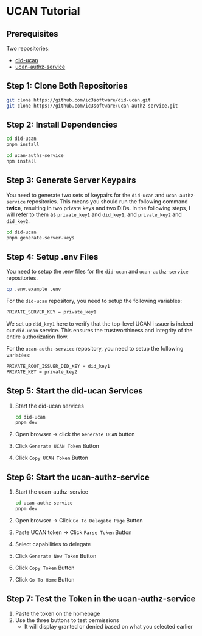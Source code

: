 # UCAN Tutorial

## Prerequisites

Two repositories:

- [did-ucan](https://github.com/ic3software/did-ucan)
- [ucan-authz-service](https://github.com/ic3software/ucan-authz-service)

## Step 1: Clone Both Repositories

```bash
git clone https://github.com/ic3software/did-ucan.git
git clone https://github.com/ic3software/ucan-authz-service.git
```

## Step 2: Install Dependencies

```bash
cd did-ucan
pnpm install
```

```bash
cd ucan-authz-service
npm install
```

## Step 3: Generate Server Keypairs

You need to generate two sets of keypairs for the `did-ucan` and `ucan-authz-service` repositories. This means you should run the following command **twice**, resulting in two private keys and two DIDs. In the following steps, I will refer to them as `private_key1` and `did_key1`, and `private_key2` and `did_key2`.

```bash
cd did-ucan
pnpm generate-server-keys
```

## Step 4: Setup .env Files

You need to setup the .env files for the `did-ucan` and `ucan-authz-service` repositories.

```bash
cp .env.example .env
```

For the `did-ucan` repository, you need to setup the following variables:

```bash
PRIVATE_SERVER_KEY = private_key1
```

We set up `did_key1` here to verify that the top-level UCAN i   ssuer is indeed our `did-ucan` service. This ensures the trustworthiness and integrity of the entire authorization flow.

For the `ucan-authz-service` repository, you need to setup the following variables:

```bash
PRIVATE_ROOT_ISSUER_DID_KEY = did_key1
PRIVATE_KEY = private_key2
```

## Step 5: Start the did-ucan Services

1. Start the did-ucan services

    ```bash
    cd did-ucan
    pnpm dev
    ```

2. Open browser → click the `Generate UCAN` button
3. Click `Generate UCAN Token` Button
4. Click `Copy UCAN Token` Button

## Step 6: Start the ucan-authz-service

1. Start the ucan-authz-service

    ```bash
    cd ucan-authz-service
    pnpm dev
    ```

2. Open browser → Click `Go To Delegate Page` Button
3. Paste UCAN token → Click `Parse Token` Button
4. Select capabilities to delegate
5. Click `Generate New Token` Button
6. Click `Copy Token` Button
7. Click `Go To Home` Button

## Step 7: Test the Token in the ucan-authz-service

1. Paste the token on the homepage
2. Use the three buttons to test permissions
    - It will display granted or denied based on what you selected earlier
